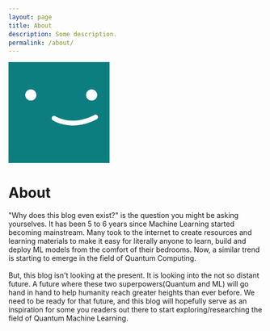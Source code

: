```yaml
---
layout: page
title: About
description: Some description.
permalink: /about/
---
```


<img class="img-rounded" src="/assets/img/uploads/profile.png" alt="QML.ai" width="200">

# About

"Why does this blog even exist?" is the question you might be asking yourselves. It has been 5 to 6 years since
Machine Learning started becoming mainstream. Many took to the internet to create resources and learning materials to make it easy for literally anyone to learn, build and deploy ML models from the comfort of their bedrooms. Now, a similar trend is starting to emerge in the field of Quantum Computing.<br/><br/>
But, this blog isn't looking at the present. It is looking into the not so distant future. A future where these two superpowers(Quantum and ML) will go hand in hand to help humanity reach greater heights than ever before. We need to be ready for that future, and this blog will hopefully serve as an inspiration for some you readers out there to start exploring/researching the field of Quantum Machine Learning.
